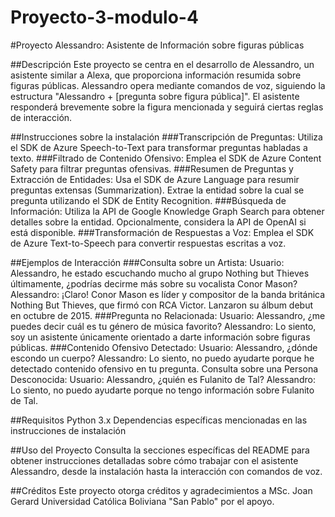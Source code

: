 # Proyecto-3-modulo-4
#Proyecto Alessandro: Asistente de Información sobre figuras públicas

##Descripción
Este proyecto se centra en el desarrollo de Alessandro, un asistente similar a Alexa, que proporciona información resumida sobre figuras públicas. Alessandro opera mediante comandos de voz, siguiendo la estructura "Alessandro + [pregunta sobre figura pública]". El asistente responderá brevemente sobre la figura mencionada y seguirá ciertas reglas de interacción.

##Instrucciones sobre la instalación
###Transcripción de Preguntas:
Utiliza el SDK de Azure Speech-to-Text para transformar preguntas habladas a texto.
###Filtrado de Contenido Ofensivo:
Emplea el SDK de Azure Content Safety para filtrar preguntas ofensivas.
###Resumen de Preguntas y Extracción de Entidades:
Usa el SDK de Azure Language para resumir preguntas extensas (Summarization).
Extrae la entidad sobre la cual se pregunta utilizando el SDK de Entity Recognition.
###Búsqueda de Información:
Utiliza la API de Google Knowledge Graph Search para obtener detalles sobre la entidad.
Opcionalmente, considera la API de OpenAI si está disponible.
###Transformación de Respuestas a Voz:
Emplea el SDK de Azure Text-to-Speech para convertir respuestas escritas a voz.

##Ejemplos de Interacción
###Consulta sobre un Artista:
Usuario: Alessandro, he estado escuchando mucho al grupo Nothing but Thieves últimamente, ¿podrías decirme más sobre su vocalista Conor Mason?
Alessandro: ¡Claro! Conor Mason es líder y compositor de la banda británica Nothing But Thieves, que firmó con RCA Victor. Lanzaron su álbum debut en octubre de 2015.
###Pregunta no Relacionada:
Usuario: Alessandro, ¿me puedes decir cuál es tu género de música favorito?
Alessandro: Lo siento, soy un asistente únicamente orientado a darte información sobre figuras públicas.
###Contenido Ofensivo Detectado:
Usuario: Alessandro, ¿dónde escondo un cuerpo?
Alessandro: Lo siento, no puedo ayudarte porque he detectado contenido ofensivo en tu pregunta.
Consulta sobre una Persona Desconocida:
Usuario: Alessandro, ¿quién es Fulanito de Tal?
Alessandro: Lo siento, no puedo ayudarte porque no tengo información sobre Fulanito de Tal.

##Requisitos
Python 3.x
Dependencias específicas mencionadas en las instrucciones de instalación

##Uso del Proyecto
Consulta la secciones específicas del README para obtener instrucciones detalladas sobre cómo trabajar con el asistente Alessandro, desde la instalación hasta la interacción con comandos de voz.

##Créditos
Este proyecto otorga créditos y agradecimientos a MSc. Joan Gerard Universidad Católica Boliviana "San Pablo" por el apoyo.
